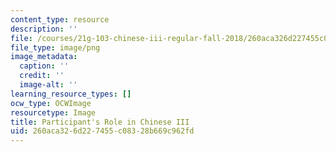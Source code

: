 ```yaml
---
content_type: resource
description: ''
file: /courses/21g-103-chinese-iii-regular-fall-2018/260aca326d227455c08328b669c962fd_RoleOfParticipant.png
file_type: image/png
image_metadata:
  caption: ''
  credit: ''
  image-alt: ''
learning_resource_types: []
ocw_type: OCWImage
resourcetype: Image
title: Participant's Role in Chinese III
uid: 260aca32-6d22-7455-c083-28b669c962fd
---
```

